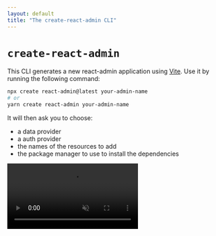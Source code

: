 ```yaml
---
layout: default
title: "The create-react-admin CLI"
---
```


# `create-react-admin`

This CLI generates a new react-admin application using [Vite](https://vitejs.dev/). Use it by running the following command:

```sh
npx create react-admin@latest your-admin-name
# or
yarn create react-admin your-admin-name
```

It will then ask you to choose:
- a data provider
- a auth provider
- the names of the resources to add
- the package manager to use to install the dependencies

<video controls autoplay muted loop>
  <source src="./img/create-react-admin.webm" type="video/webm"/>
  Your browser does not support the video tag.
</video>